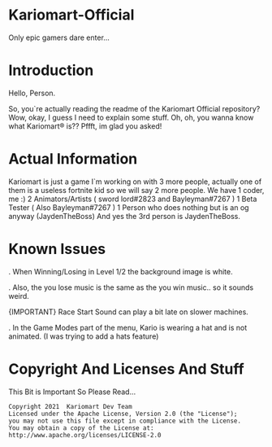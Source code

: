 # Kariomart-Official
Only epic gamers dare enter...


# Introduction

Hello, Person.

So, you`re actually reading the readme of the Kariomart Official repository?
Wow, okay, I guess I need to explain some stuff.
Oh, oh, you wanna know what Kariomart® is??
Pffft, im glad you asked!

# Actual Information

Kariomart is just a game I`m working on with 3 more people,
actually one of them is a useless fortnite kid so we will say 2 more people.
We have 1 coder, me :)
2 Animators/Artists ( sword lord#2823 and Bayleyman#7267 )
1 Beta Tester ( Also Bayleyman#7267 )
1 Person who does nothing but is an og anyway (JaydenTheBoss)
And yes the 3rd person is JaydenTheBoss.

# Known Issues

. When Winning/Losing in Level 1/2 the background image is white.

. Also, the you lose music is the same as the you win music.. so it sounds weird.

{IMPORTANT} Race Start Sound can play a bit late on slower machines.

. In the Game Modes part of the menu, Kario is wearing a hat and is not animated.
(I was trying to add a hats feature)

# Copyright And Licenses And Stuff
    
This Bit is Important So Please Read...

    Copyright 2021  Kariomart Dev Team
    Licensed under the Apache License, Version 2.0 (the "License");
    you may not use this file except in compliance with the License.
    You may obtain a copy of the License at:
    http://www.apache.org/licenses/LICENSE-2.0
